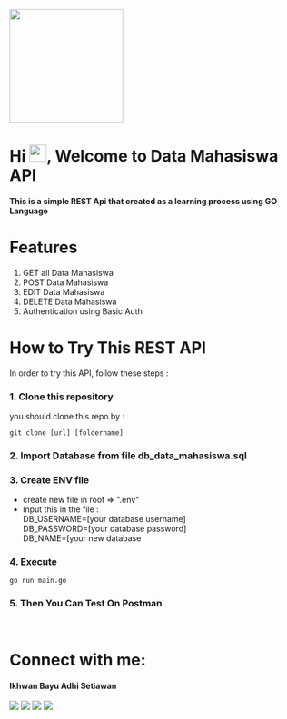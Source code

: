 <a  href="#"><img width="auto" height="200px" src="https://www.bulaksumurugm.com/wp-content/uploads/2020/08/Kata-Mahasiswa-freepik.com_.jpeg" /></a>

<h1 >Hi <img src="https://raw.githubusercontent.com/MartinHeinz/MartinHeinz/master/wave.gif" width="30px">, Welcome to Data Mahasiswa API</h1>

<h4 >This is a simple REST Api that created as a learning process using GO Language</h4>

# Features
1. GET all Data Mahasiswa
2. POST Data Mahasiswa
3. EDIT Data Mahasiswa
4. DELETE Data Mahasiswa 
5. Authentication using Basic Auth

# How to Try This REST API
In order to try this API, follow these steps :

### 1. Clone this repository 
you should clone this repo by :
```
git clone [url] [foldername]
```

### 2. Import Database from file db_data_mahasiswa.sql 

### 3. Create ENV file 
- create new file in root => ".env"
- input this in the file : <br/>
DB_USERNAME=[your database username]<br/>
DB_PASSWORD=[your database password]<br/>
DB_NAME=[your new database

### 4. Execute
```
go run main.go
```

### 5. Then You Can Test On Postman

<br/>

# Connect with me:
<p align="left">
<h4>Ikhwan Bayu Adhi Setiawan</h4>
<a href = "https://www.linkedin.com/in/ikhwan-bayu-adhi-setiawan/"><img src="https://img.icons8.com/fluent/48/000000/linkedin.png"/></a>
<a href = "https://twitter.com/Ikhwan_IBAS"><img src="https://img.icons8.com/fluent/48/000000/twitter.png"/></a>
<a href = "https://www.instagram.com/ikhwanbas/"><img src="https://img.icons8.com/fluent/48/000000/instagram-new.png"/></a>
<a href = "https://www.youtube.com/channel/UCpwIHV2ECKm7dmNu83muqWQ"><img src="https://img.icons8.com/color/48/000000/youtube-play.png"/></a>

</p>